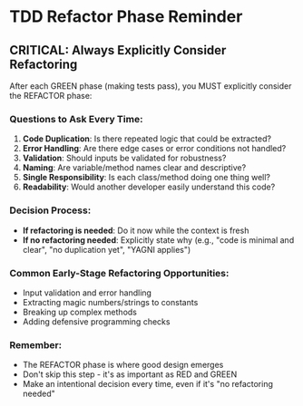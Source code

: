 # TDD Refactor Phase Reminder

## CRITICAL: Always Explicitly Consider Refactoring

After each GREEN phase (making tests pass), you MUST explicitly consider the REFACTOR phase:

### Questions to Ask Every Time:
1. **Code Duplication**: Is there repeated logic that could be extracted?
2. **Error Handling**: Are there edge cases or error conditions not handled?
3. **Validation**: Should inputs be validated for robustness?
4. **Naming**: Are variable/method names clear and descriptive?
5. **Single Responsibility**: Is each class/method doing one thing well?
6. **Readability**: Would another developer easily understand this code?

### Decision Process:
- **If refactoring is needed**: Do it now while the context is fresh
- **If no refactoring needed**: Explicitly state why (e.g., "code is minimal and clear", "no duplication yet", "YAGNI applies")

### Common Early-Stage Refactoring Opportunities:
- Input validation and error handling
- Extracting magic numbers/strings to constants
- Breaking up complex methods
- Adding defensive programming checks

### Remember:
- The REFACTOR phase is where good design emerges
- Don't skip this step - it's as important as RED and GREEN
- Make an intentional decision every time, even if it's "no refactoring needed"